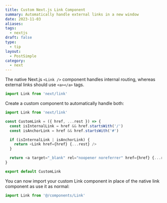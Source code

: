 ```yaml
---
title: Custom Next.js Link Component
summary: Automatically handle external links in a new window
date: 2023-11-03
aliases: 
tags:
  - nextjs
draft: false
type:
  - tip
layout:
  - PostSimple
category:
  - next
---
```


<Callout title="When this is useful" text="Create a custom `Link` component for your Next.js app that automatically handles both internal and external links, such as opening external links in a new tab by default. " />

The native Next.js `<Link />` component handles internal routing, whereas external links should use `<a></a>` tags.

```js
import Link from 'next/link'
```

Create a custom component to automatically handle both:

```js
import Link from 'next/link'

const CustomLink = ({ href, ...rest }) => {
  const isInternalLink = href && href.startsWith('/')
  const isAnchorLink = href && href.startsWith('#')

  if (isInternalLink | isAnchorLink) {
    return <Link href={href} {...rest} />
  }

  return <a target="_blank" rel="noopener noreferrer" href={href} {...rest} />
}

export default CustomLink
```

You can now import your custom Link component in place of the native link component as use it as normal:

```js
import Link from '@/components/Link'
```
